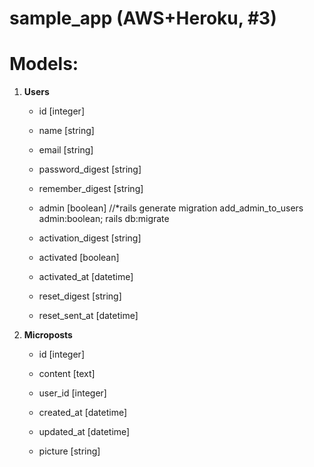 # sample_app (AWS+Heroku, #3)

#     Models: 

1. **Users**

     - id    [integer]

     - name  [string]

     - email [string]
     
     - password_digest [string]
     
     - remember_digest [string]
     
     - admin [boolean] //*rails generate migration add_admin_to_users admin:boolean; rails db:migrate
     
     - activation_digest [string]
     
     - activated [boolean]
     
     - activated_at [datetime]
     
     - reset_digest [string]
     
     - reset_sent_at [datetime]

1. **Microposts**

     - id    [integer]

     - content  [text]

     - user_id [integer]
     
     - created_at [datetime]
     
     - updated_at [datetime]
     
     - picture [string]